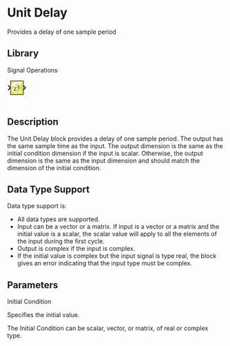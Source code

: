 # Unit Delay

Provides a delay of one sample period

## Library

Signal Operations

![](./Images/block.png)

## Description

The Unit Delay block provides a delay of one sample period. The output
has the same sample time as the input. The output dimension is the same
as the initial condition dimension if the input is scalar. Otherwise,
the output dimension is the same as the input dimension and should match
the dimension of the initial condition.

## Data Type Support

Data type support is:

- All data types are supported.
- Input can be a vector or a matrix. If input is a vector or a matrix
  and the initial value is a scalar, the scalar value will apply to all
  the elements of the input during the first cycle.
- Output is complex if the input is complex.
- If the initial value is complex but the input signal is type real, the
  block gives an error indicating that the input type must be complex.

## Parameters

Initial Condition

Specifies the initial value.

The Initial Condition can be scalar, vector, or matrix, of real or
complex type.
